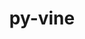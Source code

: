 ---
title: "py-vine"
layout: cache
categories: [package, develop]
meta: {"compilers": ["none"], "num_specs": 10, "num_specs_by_stack": {"radiuss": 10, "root": 10}, "oss": ["ubuntu18.04"], "platforms": ["linux"], "stacks": ["radiuss", "root"], "targets": ["x86_64_v3"], "versions": ["5.0.0"]}
spec_details: [{"compiler": "none", "hash": "atj4dvi2hyl7k4rngzdre7727qe3ec3s", "os": "ubuntu18.04", "platform": "linux", "size": "-", "stacks": ["radiuss", "root"], "target": "x86_64_v3", "variants": ["build_system=python_pip"], "versions": ["5.0.0"]}, {"compiler": "none", "hash": "c7io7epgppbynketpfjjqklzangh4gak", "os": "ubuntu18.04", "platform": "linux", "size": "-", "stacks": ["radiuss", "root"], "target": "x86_64_v3", "variants": ["build_system=python_pip"], "versions": ["5.0.0"]}, {"compiler": "none", "hash": "ck2sroxdntaxnjydmgnliqqnvapmhvpd", "os": "ubuntu18.04", "platform": "linux", "size": "-", "stacks": ["radiuss", "root"], "target": "x86_64_v3", "variants": ["build_system=python_pip"], "versions": ["5.0.0"]}, {"compiler": "none", "hash": "i47afemupd43uf36l3gmijth2phjhmno", "os": "ubuntu18.04", "platform": "linux", "size": "-", "stacks": ["radiuss", "root"], "target": "x86_64_v3", "variants": ["build_system=python_pip"], "versions": ["5.0.0"]}, {"compiler": "none", "hash": "k5qvdombxb7ktotavwbvewjxacmmpedx", "os": "ubuntu18.04", "platform": "linux", "size": "-", "stacks": ["radiuss", "root"], "target": "x86_64_v3", "variants": ["build_system=python_pip"], "versions": ["5.0.0"]}, {"compiler": "none", "hash": "q7llbp5ym4hchyklv2c4r5x563hgnbea", "os": "ubuntu18.04", "platform": "linux", "size": "-", "stacks": ["radiuss", "root"], "target": "x86_64_v3", "variants": ["build_system=python_pip"], "versions": ["5.0.0"]}, {"compiler": "none", "hash": "spca3xkchygoudi3bp7vlyejjhfhidtv", "os": "ubuntu18.04", "platform": "linux", "size": "-", "stacks": ["radiuss", "root"], "target": "x86_64_v3", "variants": ["build_system=python_pip"], "versions": ["5.0.0"]}, {"compiler": "none", "hash": "uvz4ye2pqsi2ju66ya4x5wk3m6saavpw", "os": "ubuntu18.04", "platform": "linux", "size": "-", "stacks": ["radiuss", "root"], "target": "x86_64_v3", "variants": ["build_system=python_pip"], "versions": ["5.0.0"]}, {"compiler": "none", "hash": "xmsgm2qi7so2amc3lxgvkrl2eavigpkg", "os": "ubuntu18.04", "platform": "linux", "size": "-", "stacks": ["radiuss", "root"], "target": "x86_64_v3", "variants": ["build_system=python_pip"], "versions": ["5.0.0"]}, {"compiler": "none", "hash": "y3haun7kagb4dg7pafzb2cd6ggbpx3yx", "os": "ubuntu18.04", "platform": "linux", "size": "-", "stacks": ["radiuss", "root"], "target": "x86_64_v3", "variants": ["build_system=python_pip"], "versions": ["5.0.0"]}]
---